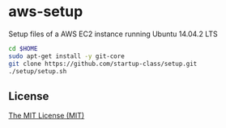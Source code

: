 # aws-setup
Setup files of a AWS EC2 instance running Ubuntu 14.04.2 LTS

```sh
cd $HOME
sudo apt-get install -y git-core
git clone https://github.com/startup-class/setup.git
./setup/setup.sh   
```

## License

[The MIT License (MIT)](https://github.com/onecoinim/aws-setup/blob/master/LICENSE)
